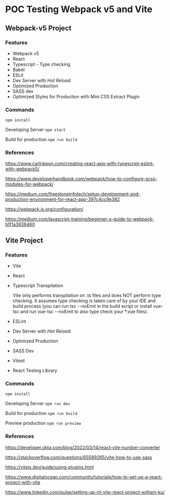 # POC Testing Webpack v5 and Vite

## Webpack-v5 Project

### Features

- Webpack v5
- React
- Typescript - Type checking
- Babel
- ESLit
- Dev Server with *Hot Reload*
- Optimized Production
- SASS dev
- Optimized Styles for Production with Mini CSS Extract Plugin

### Commands

`npm install`

Developing Server `npm start`

Build for production `npm run build`


### References

https://www.carlrippon.com/creating-react-app-with-typescript-eslint-with-webpack5/

https://www.developerhandbook.com/webpack/how-to-configure-scss-modules-for-webpack/

https://medium.com/freestoneinfotech/setup-development-and-production-environment-for-react-app-397c4cc9e382

https://webpack.js.org/configuration/

https://medium.com/javascript-training/beginner-s-guide-to-webpack-b1f1a3638460

## Vite Project

### Features

- Vite
- React
- Typescript Transpilation
  
  Vite only performs transpilation on .ts files and does NOT perform type checking. It assumes type checking is taken care of by your IDE and build process (you can run tsc --noEmit in the build script or install vue-tsc and run vue-tsc --noEmit to also type check your *.vue files).
- ESLint
- Dev Server with *Hot Reload*
- Optimized Production
- SASS Dev
- Vitest
- React Testing Library

### Commands

`npm install`

Developing Server `npm run dev`

Build for production `npm run build`

Preview production `npm run preview`

### References

https://developer.okta.com/blog/2022/03/14/react-vite-number-converter

https://stackoverflow.com/questions/65589265/vite-how-to-use-sass

https://vitejs.dev/guide/using-plugins.html

https://www.digitalocean.com/community/tutorials/how-to-set-up-a-react-project-with-vite

https://www.linkedin.com/pulse/setting-up-rtl-vite-react-project-william-ku/
